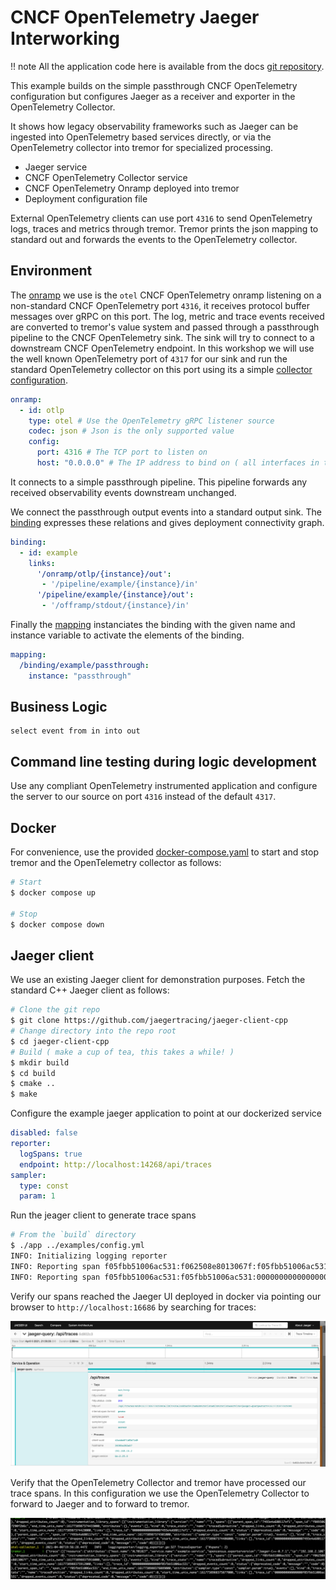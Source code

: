 # CNCF OpenTelemetry Jaeger Interworking

!! note
    All the application code here is available from the docs [git repository](https://github.com/tremor-rs/tremor-www-docs/tree/main/docs/workshop/examples/42_otel_jaeger).

This example builds on the simple passthrough CNCF OpenTelemetry
configuration but configures Jaeger as a receiver and exporter in the
OpenTelemetry Collector.

It shows how legacy observability frameworks such as Jaeger can be
ingested into OpenTelemetry based services directly, or via the
OpenTelemetry collector into tremor for specialized processing.

* Jaeger service
* CNCF OpenTelemetry Collector service
* CNCF OpenTelemetry Onramp deployed into tremor
* Deployment configuration file

External OpenTelemetry clients can use port `4316` to send OpenTelemetry logs, traces and metrics
through tremor. Tremor prints the json mapping to standard out and forwards the events to the
OpenTelemetry collector.

## Environment

The [onramp](etc/tremor/config/00_ramps.yaml) we use is the `otel` CNCF OpenTelemetry onramp listening on a non-standard CNCF OpenTelemetry port `4316`, it receives protocol buffer messages over gRPC on this port. The log, metric and trace events received are converted to tremor's value system and passed through a passthrough pipeline to the CNCF OpenTelemetry sink. The sink will try to connect to a downstream CNCF
OpenTelemetry endpoint. In this workshop we will use the well known OpenTelemetry port of `4317` for our sink and run the standard OpenTelemetry collector on this port using its a simple [collector configuration](etc/otel/collector.yaml).

```yaml
onramp:
  - id: otlp
    type: otel # Use the OpenTelemetry gRPC listener source
    codec: json # Json is the only supported value
    config:
      port: 4316 # The TCP port to listen on
      host: "0.0.0.0" # The IP address to bind on ( all interfaces in this case )
```

It connects to a simple passthrough pipeline. This pipeline forwards any received
observability events downstream unchanged.

We connect the passthrough output events into a standard output sink.
The [binding](./etc/tremor/config/01_binding.yaml) expresses these relations and gives deployment connectivity graph.

```yaml
binding:
  - id: example
    links:
      '/onramp/otlp/{instance}/out':
       - '/pipeline/example/{instance}/in'
      '/pipeline/example/{instance}/out':
       - '/offramp/stdout/{instance}/in'
```

Finally the [mapping](./etc/tremor/config/02_mapping.yaml) instanciates the binding with the given name and instance variable to activate the elements of the binding.

```yaml
mapping:
  /binding/example/passthrough:
    instance: "passthrough"
```

## Business Logic

```trickle
select event from in into out
```

## Command line testing during logic development

Use any compliant OpenTelemetry instrumented application and configure the
server to our source on port `4316` instead of the default `4317`.

## Docker

For convenience, use the provided [docker-compose.yaml](./docker-compose.yaml) to
start and stop tremor and the OpenTelemetry collector as follows:

```bash
# Start
$ docker compose up

# Stop
$ docker compose down
```

## Jaeger client

We use an existing Jaeger client for demonstration purposes. Fetch the standard C++ Jaeger
client as follows:

```bash
# Clone the git repo
$ git clone https://github.com/jaegertracing/jaeger-client-cpp
# Change directory into the repo root
$ cd jaeger-client-cpp
# Build ( make a cup of tea, this takes a while! )
$ mkdir build
$ cd build
$ cmake ..
$ make
```

Configure the example jaeger application to point at our dockerized service

```yaml
disabled: false
reporter:
  logSpans: true
  endpoint: http://localhost:14268/api/traces
sampler:
  type: const
  param: 1
```

Run the jeager client to generate trace spans

```bash
# From the `build` directory
$ ./app ../examples/config.yml
INFO: Initializing logging reporter
INFO: Reporting span f05fbb51006ac531:f062508e8013067f:f05fbb51006ac531:1
INFO: Reporting span f05fbb51006ac531:f05fbb51006ac531:0000000000000000:1
```

Verify our spans reached the Jaeger UI deployed in docker via pointing our browser to `http://localhost:16686` by searching for traces:

![screenshot.png](./jaeger-ui.png)

Verify that the OpenTelemetry Collector and tremor have processed our trace spans.
In this configuration we use the OpenTelemetry Collector to forward to Jaeger and to
forward to tremor.

![screenshot.png](./docker-snap.png)
